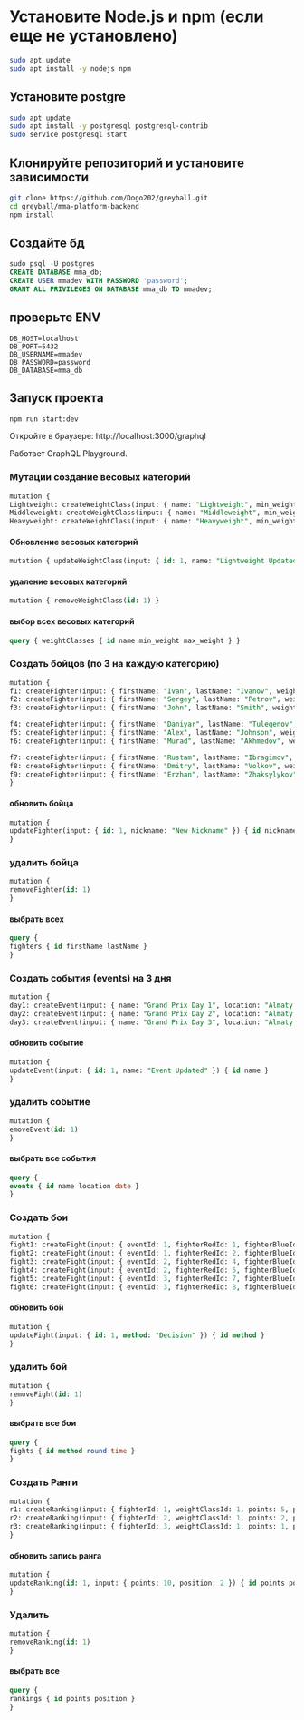 # Установите Node.js и npm (если еще не установлено)
```bash
sudo apt update 
sudo apt install -y nodejs npm
```
## Установите postgre

```bash
sudo apt update 
sudo apt install -y postgresql postgresql-contrib 
sudo service postgresql start
```

## Клонируйте репозиторий и установите зависимости

```bash
git clone https://github.com/Dogo202/greyball.git 
cd greyball/mma-platform-backend 
npm install
```

## Создайте бд 
```sql
sudo psql -U postgres
CREATE DATABASE mma_db; 
CREATE USER mmadev WITH PASSWORD 'password'; 
GRANT ALL PRIVILEGES ON DATABASE mma_db TO mmadev;
```

## проверьте ENV

```env
DB_HOST=localhost 
DB_PORT=5432 
DB_USERNAME=mmadev 
DB_PASSWORD=password 
DB_DATABASE=mma_db
```

## Запуск проекта 
```bash
npm run start:dev
```
Откройте в браузере: http://localhost:3000/graphql

Работает GraphQL Playground.

### Мутации создание весовых категорий

```sql
mutation { 
Lightweight: createWeightClass(input: { name: "Lightweight", min_weight: 65.0, max_weight: 70.0 }) { id name } 
Middleweight: createWeightClass(input: { name: "Middleweight", min_weight: 70.1, max_weight: 80.0 }) { id name } 
Heavyweight: createWeightClass(input: { name: "Heavyweight", min_weight: 80.1, max_weight: 120.0 }) { id name } }
```


#### Обновление весовых категорий

```sql
mutation { updateWeightClass(input: { id: 1, name: "Lightweight Updated" }) { id name } }
```


#### удаление весовых категорий

```sql
mutation { removeWeightClass(id: 1) }
```


#### выбор всех весовых категорий

```sql
query { weightClasses { id name min_weight max_weight } }
```


### Создать бойцов (по 3 на каждую категорию)

```sql
mutation { 
f1: createFighter(input: { firstName: "Ivan", lastName: "Ivanov", weight: 68 }) { id } 
f2: createFighter(input: { firstName: "Sergey", lastName: "Petrov", weight: 67 }) { id }
f3: createFighter(input: { firstName: "John", lastName: "Smith", weight: 69 }) { id }

f4: createFighter(input: { firstName: "Daniyar", lastName: "Tulegenov", weight: 75 }) { id } 
f5: createFighter(input: { firstName: "Alex", lastName: "Johnson", weight: 78 }) { id } 
f6: createFighter(input: { firstName: "Murad", lastName: "Akhmedov", weight: 72 }) { id }

f7: createFighter(input: { firstName: "Rustam", lastName: "Ibragimov", weight: 90 }) { id } 
f8: createFighter(input: { firstName: "Dmitry", lastName: "Volkov", weight: 95 }) { id }
f9: createFighter(input: { firstName: "Erzhan", lastName: "Zhaksylykov", weight: 100 }) { id } 
}
```


#### обновить бойца

```sql
mutation { 
updateFighter(input: { id: 1, nickname: "New Nickname" }) { id nickname } 
}
```


### удалить бойца

```sql
mutation { 
removeFighter(id: 1) 
}
```

#### выбрать всех 

```sql
query { 
fighters { id firstName lastName } 
}
```

### Создать события (events) на 3 дня

```sql
mutation { 
day1: createEvent(input: { name: "Grand Prix Day 1", location: "Almaty Arena", date: "2025-07-10", participantIds: [1, 2, 3] }) { id } 
day2: createEvent(input: { name: "Grand Prix Day 2", location: "Almaty Arena", date: "2025-07-11", participantIds: [4, 5, 6] }) { id } 
day3: createEvent(input: { name: "Grand Prix Day 3", location: "Almaty Arena", date: "2025-07-12", participantIds: [7, 8, 9] }) { id } }
```


#### обновить событие

```sql
mutation { 
updateEvent(input: { id: 1, name: "Event Updated" }) { id name } 
}
```


### удалить событие

```sql
mutation { 
emoveEvent(id: 1) 
}
```

#### выбрать все события

```sql
query { 
events { id name location date } 
}
```

### Создать бои

```sql
mutation { 
fight1: createFight(input: { eventId: 1, fighterRedId: 1, fighterBlueId: 2, winnerId: 1, method: "KO", round: "1", time: "00:30" }) { id } 
fight2: createFight(input: { eventId: 1, fighterRedId: 2, fighterBlueId: 3, winnerId: 3, method: "Decision", round: "3", time: "05:00" }) { id } 
fight3: createFight(input: { eventId: 2, fighterRedId: 4, fighterBlueId: 5, winnerId: 4, method: "Submission", round: "2", time: "02:20" }) { id } 
fight4: createFight(input: { eventId: 2, fighterRedId: 5, fighterBlueId: 6, winnerId: 5, method: "TKO", round: "1", time: "01:45" }) { id } 
fight5: createFight(input: { eventId: 3, fighterRedId: 7, fighterBlueId: 8, winnerId: 7, method: "Decision", round: "3", time: "05:00" }) { id } 
fight6: createFight(input: { eventId: 3, fighterRedId: 8, fighterBlueId: 9, winnerId: 8, method: "KO", round: "2", time: "01:15" }) { id } }
```


#### обновить бой

```sql
mutation { 
updateFight(input: { id: 1, method: "Decision" }) { id method } 
}
```


### удалить бой

```sql
mutation { 
removeFight(id: 1) 
}
```

#### выбрать все бои

```sql
query { 
fights { id method round time } 
}
```

### Создать Ранги 

```sql
mutation { 
r1: createRanking(input: { fighterId: 1, weightClassId: 1, points: 5, position: 1 }) { id } 
r2: createRanking(input: { fighterId: 2, weightClassId: 1, points: 2, position: 2 }) { id } 
r3: createRanking(input: { fighterId: 3, weightClassId: 1, points: 1, position: 3 }) { id } 
}
```


#### обновить запись ранга

```sql
mutation { 
updateRanking(id: 1, input: { points: 10, position: 2 }) { id points position } 
}
```


### Удалить

```sql
mutation { 
removeRanking(id: 1) 
}
```

#### выбрать все

```sql
query { 
rankings { id points position } 
}
```



